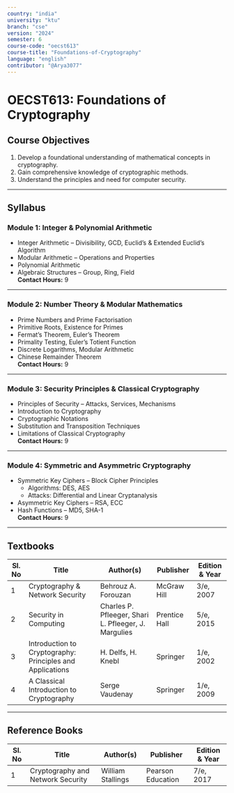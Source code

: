 ```yaml
---
country: "india"
university: "ktu"
branch: "cse"
version: "2024"
semester: 6
course-code: "oecst613"
course-title: "Foundations-of-Cryptography"
language: "english"
contributor: "@Arya3077"
---
```


# OECST613: Foundations of Cryptography

## Course Objectives

1. Develop a foundational understanding of mathematical concepts in cryptography.  
2. Gain comprehensive knowledge of cryptographic methods.  
3. Understand the principles and need for computer security.  

---

## Syllabus

### Module 1: Integer & Polynomial Arithmetic  
- Integer Arithmetic – Divisibility, GCD, Euclid’s & Extended Euclid’s Algorithm  
- Modular Arithmetic – Operations and Properties  
- Polynomial Arithmetic  
- Algebraic Structures – Group, Ring, Field  
**Contact Hours:** 9

---

### Module 2: Number Theory & Modular Mathematics  
- Prime Numbers and Prime Factorisation  
- Primitive Roots, Existence for Primes  
- Fermat’s Theorem, Euler’s Theorem  
- Primality Testing, Euler’s Totient Function  
- Discrete Logarithms, Modular Arithmetic  
- Chinese Remainder Theorem  
**Contact Hours:** 9

---

### Module 3: Security Principles & Classical Cryptography  
- Principles of Security – Attacks, Services, Mechanisms  
- Introduction to Cryptography  
- Cryptographic Notations  
- Substitution and Transposition Techniques  
- Limitations of Classical Cryptography  
**Contact Hours:** 9

---

### Module 4: Symmetric and Asymmetric Cryptography  
- Symmetric Key Ciphers – Block Cipher Principles  
  - Algorithms: DES, AES  
  - Attacks: Differential and Linear Cryptanalysis  
- Asymmetric Key Ciphers – RSA, ECC  
- Hash Functions – MD5, SHA-1  
**Contact Hours:** 9

---

## Textbooks

| Sl. No | Title                                                           | Author(s)                                             | Publisher     | Edition & Year |
|--------|------------------------------------------------------------------|-------------------------------------------------------|---------------|----------------|
| 1      | Cryptography & Network Security                                  | Behrouz A. Forouzan                                   | McGraw Hill   | 3/e, 2007      |
| 2      | Security in Computing                                            | Charles P. Pfleeger, Shari L. Pfleeger, J. Margulies  | Prentice Hall | 5/e, 2015      |
| 3      | Introduction to Cryptography: Principles and Applications        | H. Delfs, H. Knebl                                     | Springer      | 1/e, 2002      |
| 4      | A Classical Introduction to Cryptography                         | Serge Vaudenay                                         | Springer      | 1/e, 2009      |

---

## Reference Books

| Sl. No | Title                          | Author(s)         | Publisher          | Edition & Year |
|--------|--------------------------------|-------------------|--------------------|----------------|
| 1      | Cryptography and Network Security | William Stallings | Pearson Education  | 7/e, 2017      |
